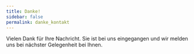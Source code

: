 ```yaml
---
title: Danke!
sidebar: false
permalink: danke_kontakt
---
```


Vielen Dank für Ihre Nachricht. Sie ist bei uns eingegangen und wir melden uns bei nächster Gelegenheit bei Ihnen.
